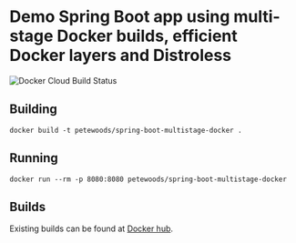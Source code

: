 # Demo Spring Boot app using multi-stage Docker builds, efficient Docker layers and Distroless

![Docker Cloud Build Status](https://img.shields.io/docker/cloud/build/petewoods/spring-boot-multistage-docker.svg)

## Building
```
docker build -t petewoods/spring-boot-multistage-docker .
```

## Running
```
docker run --rm -p 8080:8080 petewoods/spring-boot-multistage-docker
```

## Builds
Existing builds can be found at [Docker hub](https://hub.docker.com/r/petewoods/spring-boot-multistage-docker).
